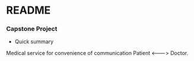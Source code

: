 # README #

###  Capstone Project ###

* Quick summary

Medical service for convenience of communication 
                    Patient <---> Doctor.
